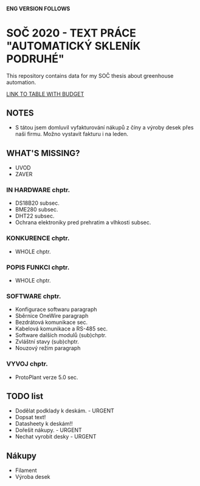 #### ENG VERSION FOLLOWS
# SOČ 2020 - TEXT PRÁCE "AUTOMATICKÝ SKLENÍK PODRUHÉ"
This repository contains data for my SOČ thesis about greenhouse automation.

[LINK TO TABLE WITH BUDGET](https://docs.google.com/spreadsheets/d/1ZI8_D_LJPej7IoSE3QkqMBanPijJOcWTwICOPSyZP_c/edit#gid=902149754)

## NOTES
- S tátou jsem domluvil vyfakturování nákupů z číny a výroby desek přes naši firmu. Možno vystavit fakturu i na leden.

## WHAT'S MISSING?
- UVOD
- ZAVER

### IN HARDWARE chptr.
- DS18B20 subsec.
- BME280 subsec.
- DHT22 subsec.
- Ochrana elektroniky pred prehratim a vlhkosti subsec.

### KONKURENCE chptr.
- WHOLE chptr.

### POPIS FUNKCI chptr.
- WHOLE chptr.

### SOFTWARE chptr.
- Konfigurace softwaru paragraph
- Sběrnice OneWire paragraph
- Bezdrátová komunikace sec.
- Kabelová komunikace a RS-485 sec.
- Software dalších modulů (sub)chptr.
- Zvláštní stavy (sub)chptr.
- Nouzový režim paragraph

### VYVOJ chptr.
- ProtoPlant verze 5.0 sec.

## TODO list

- Dodělat podklady k deskám. - URGENT
- Dopsat text!
- Datasheety k deskám!!
- Dořešit nákupy. - URGENT
- Nechat vyrobit desky - URGENT


## Nákupy
- Filament 
- Výroba desek


